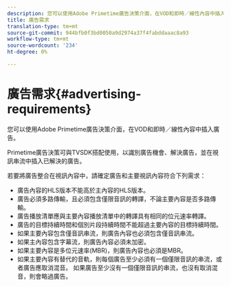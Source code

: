 ```yaml
---
description: 您可以使用Adobe Primetime廣告決策介面，在VOD和即時／線性內容中插入廣告。
title: 廣告需求
translation-type: tm+mt
source-git-commit: 944bfb0f3bd0050a9d2974a37f4fabddaaac8a93
workflow-type: tm+mt
source-wordcount: '234'
ht-degree: 0%

---
```



# 廣告需求{#advertising-requirements}

您可以使用Adobe Primetime廣告決策介面，在VOD和即時／線性內容中插入廣告。

<!--<a id="section_A2966DC850E140FE9400A1D9E412F819"></a>-->

Primetime廣告決策可與TVSDK搭配使用，以識別廣告機會、解決廣告，並在視訊串流中插入已解決的廣告。

若要將廣告整合在視訊內容中，請確定廣告和主要視訊內容符合下列需求：

* 廣告內容的HLS版本不能高於主內容的HLS版本。
* 廣告必須多路傳輸，且必須包含僅限音訊的轉譯，不論主要內容是否多路傳輸。
* 廣告播放清單應與主要內容播放清單中的轉譯具有相同的位元速率轉譯。
* 廣告的目標持續時間和個別片段持續時間不能超過主要內容的目標持續時間。
* 如果主要內容包含僅音訊串流，則廣告內容也必須包含僅音訊串流。
* 如果主內容包含字幕流，則廣告內容必須未加密。
* 如果主要內容是多位元速率(MBR)，則廣告內容也必須是MBR。
* 如果主要內容有替代的音軌，則每個廣告至少必須有一個僅限音訊的串流，或者廣告應取消混音。 如果廣告至少沒有一個僅限音訊的串流，也沒有取消混音，則會略過廣告。